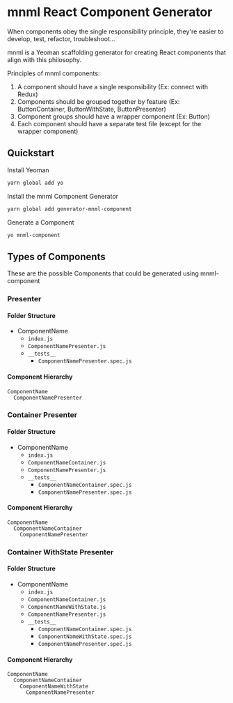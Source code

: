 # mnml React Component Generator

When components obey the single responsibility principle, they're easier to develop, test, refactor, troubleshoot...

mnml is a Yeoman scaffolding generator for creating React components that align with this philosophy.

Principles of mnml components:

1. A component should have a single responsibility (Ex: connect with Redux)
2. Components should be grouped together by feature (Ex: ButtonContainer, ButtonWithState, ButtonPresenter)
3. Component groups should have a wrapper component (Ex: Button)
4. Each component should have a separate test file (except for the wrapper component)

## Quickstart

Install Yeoman

```bash
yarn global add yo
```

Install the mnml Component Generator

```bash
yarn global add generator-mnml-component
```

Generate a Component

```bash
yo mnml-component
```

## Types of Components

These are the possible Components that could be generated using mnml-component

### Presenter

#### Folder Structure

- ComponentName
  - `index.js`
  - `ComponentNamePresenter.js`
  - `__tests__`
    - `ComponentNamePresenter.spec.js`

#### Component Hierarchy

```
ComponentName
  ComponentNamePresenter
```

### Container Presenter

#### Folder Structure

- ComponentName
  - `index.js`
  - `ComponentNameContainer.js`
  - `ComponentNamePresenter.js`
  - `__tests__`
    - `ComponentNameContainer.spec.js`
    - `ComponentNamePresenter.spec.js`

#### Component Hierarchy

```
ComponentName
  ComponentNameContainer
    ComponentNamePresenter
```

### Container WithState Presenter

#### Folder Structure

- ComponentName
  - `index.js`
  - `ComponentNameContainer.js`
  - `ComponentNameWithState.js`
  - `ComponentNamePresenter.js`
  - `__tests__`
    - `ComponentNameContainer.spec.js`
    - `ComponentNameWithState.spec.js`
    - `ComponentNamePresenter.spec.js`

#### Component Hierarchy

```
ComponentName
  ComponentNameContainer
    ComponentNameWithState
      ComponentNamePresenter
```
